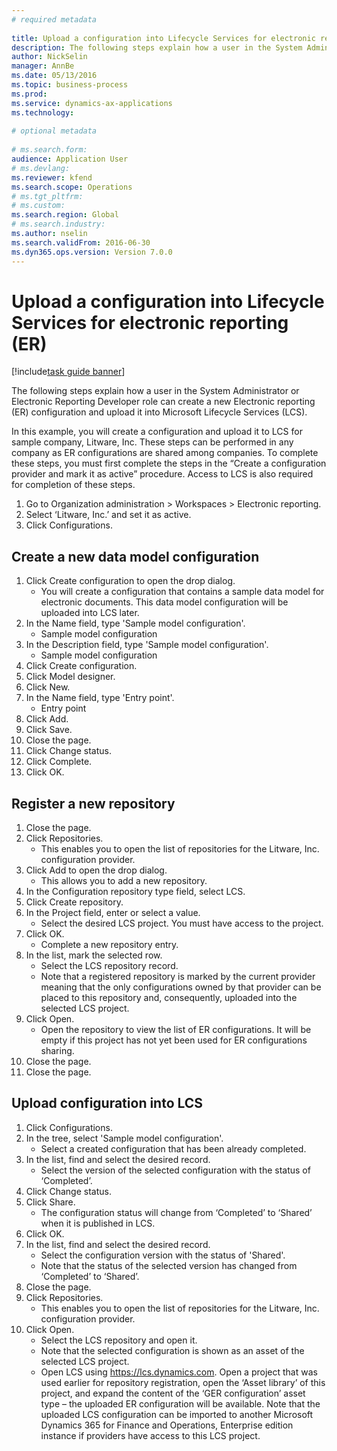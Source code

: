 ```yaml
--- 
# required metadata 
 
title: Upload a configuration into Lifecycle Services for electronic reporting (ER)
description: The following steps explain how a user in the System Administrator or Electronic Reporting Developer role can create a new Electronic reporting (ER) configuration and upload it into Microsoft Lifecycle Services (LCS). 
author: NickSelin
manager: AnnBe 
ms.date: 05/13/2016
ms.topic: business-process 
ms.prod:  
ms.service: dynamics-ax-applications 
ms.technology:  
 
# optional metadata 
 
# ms.search.form:   
audience: Application User 
# ms.devlang:  
ms.reviewer: kfend
ms.search.scope: Operations 
# ms.tgt_pltfrm:  
# ms.custom:  
ms.search.region: Global
# ms.search.industry: 
ms.author: nselin
ms.search.validFrom: 2016-06-30 
ms.dyn365.ops.version: Version 7.0.0 
---
```

# Upload a configuration into Lifecycle Services for electronic reporting (ER)

[!include[task guide banner](../../includes/task-guide-banner.md)]

The following steps explain how a user in the System Administrator or Electronic Reporting Developer role can create a new Electronic reporting (ER) configuration and upload it into Microsoft Lifecycle Services (LCS).
In this example, you will create a configuration and upload it to LCS for sample company, Litware, Inc. These steps can be performed in any company as ER configurations are shared among companies. To complete these steps, you must first complete the steps in the “Create a configuration provider and mark it as active” procedure. Access to LCS is also required for completion of these steps.

1. Go to Organization administration > Workspaces > Electronic reporting.
2. Select ‘Litware, Inc.’ and set it as active.
3. Click Configurations.

## Create a new data model configuration
1. Click Create configuration to open the drop dialog.
    * You will create a configuration that contains a sample data model for electronic documents. This data model configuration will be uploaded into LCS later.  
2. In the Name field, type 'Sample model configuration'.
    * Sample model configuration  
3. In the Description field, type 'Sample model configuration'.
    * Sample model configuration  
4. Click Create configuration.
5. Click Model designer.
6. Click New.
7. In the Name field, type 'Entry point'.
    * Entry point  
8. Click Add.
9. Click Save.
10. Close the page.
11. Click Change status.
12. Click Complete.
13. Click OK.

## Register a new  repository
1. Close the page.
2. Click Repositories.
    * This enables you to open the list of repositories for the Litware, Inc. configuration provider.  
3. Click Add to open the drop dialog.
    * This allows you to add a new repository.  
4. In the Configuration repository type field, select LCS.
5. Click Create repository.
6. In the Project field, enter or select a value.
    * Select the desired LCS project. You must have access to the project.  
7. Click OK.
    * Complete a new repository entry.  
8. In the list, mark the selected row.
    * Select the LCS repository record.  
    * Note that a registered repository is marked by the current provider meaning that the only configurations owned by that provider can be placed to this repository and, consequently, uploaded into the selected LCS project.  
9. Click Open.
    * Open the repository to view the list of ER configurations. It will be empty if this project has not yet been used for ER configurations sharing.  
10. Close the page.
11. Close the page.

## Upload configuration into LCS
1. Click Configurations.
2. In the tree, select 'Sample model configuration'.
    * Select a created configuration that has been already completed.  
3. In the list, find and select the desired record.
    * Select the version of the selected configuration with the status of ‘Completed’.  
4. Click Change status.
5. Click Share.
    * The configuration status will change from ‘Completed’ to ‘Shared’ when it is published in LCS.  
6. Click OK.
7. In the list, find and select the desired record.
    * Select the configuration version with the status of 'Shared'.  
    * Note that the status of the selected version has changed from ‘Completed’ to ‘Shared’.  
8. Close the page.
9. Click Repositories.
    * This enables you to open the list of repositories for the Litware, Inc. configuration provider.  
10. Click Open.
    * Select the LCS repository and open it.  
    * Note that the selected configuration is shown as an asset of the selected LCS project.  
    * Open LCS using https://lcs.dynamics.com. Open a project that was used earlier for repository registration, open the ‘Asset library’ of this project, and expand the content of the ‘GER configuration’ asset type – the uploaded ER configuration will be available. Note that the uploaded LCS configuration can be imported to another Microsoft Dynamics 365 for Finance and Operations, Enterprise edition instance if providers have access to this LCS project.  

